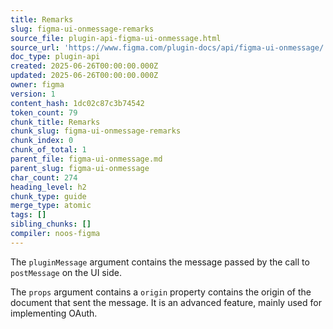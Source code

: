 ```yaml
---
title: Remarks
slug: figma-ui-onmessage-remarks
source_file: plugin-api-figma-ui-onmessage.html
source_url: 'https://www.figma.com/plugin-docs/api/figma-ui-onmessage/'
doc_type: plugin-api
created: 2025-06-26T00:00:00.000Z
updated: 2025-06-26T00:00:00.000Z
owner: figma
version: 1
content_hash: 1dc02c87c3b74542
token_count: 79
chunk_title: Remarks
chunk_slug: figma-ui-onmessage-remarks
chunk_index: 0
chunk_of_total: 1
parent_file: figma-ui-onmessage.md
parent_slug: figma-ui-onmessage
char_count: 274
heading_level: h2
chunk_type: guide
merge_type: atomic
tags: []
sibling_chunks: []
compiler: noos-figma
---
```


The `pluginMessage` argument contains the message passed by the call to `postMessage` on the UI side.

The `props` argument contains a `origin` property contains the origin of the document that sent the message. It is an advanced feature, mainly used for implementing OAuth.
